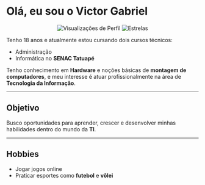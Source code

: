 #  Olá, eu sou o Victor Gabriel  

<p align="center">
  <img src="https://komarev.com/ghpvc/?username=cesareed&color=blue" alt="Visualizações de Perfil"/>
  <img src="https://img.shields.io/github/stars/cesareed?affiliations=OWNER&style=social" alt="Estrelas"/>
</p>

Tenho 18 anos e atualmente estou cursando dois cursos técnicos:  
-  Administração  
-  Informática no **SENAC Tatuapé**  

Tenho conhecimento em **Hardware** e noções básicas de **montagem de computadores**, e meu interesse é atuar profissionalmente na área de **Tecnologia da Informação**.  

---

##  Objetivo
Busco oportunidades para aprender, crescer e desenvolver minhas habilidades dentro do mundo da **TI**.  

---

##  Hobbies
- Jogar jogos online  
- Praticar esportes como **futebol** e **vôlei**  


